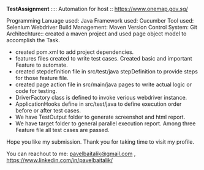 **TestAssignment** ::::
Automation for host :: https://www.onemap.gov.sg/

Programming Lanuage used: Java
Framework used: Cucumber
Tool used: Selenium Webdriver
Build Management: Maven
Version Control System: Git
Architechture:: created a maven project and used page object model to accomplish the Task. 
* created  pom.xml to add project dependencies.
* features files created to write test cases. Created basic and important Feature to automate.
* created stepdefinition file in src/test/java  stepDefinition to provide steps for those feature file.
* created page action file in src/main/java pages to write actual logic or code for testing.
* DriverFactory class is defined to invoke verious webdriver instance.
* ApplicationHooks define in src/test/java to define execution order before or after test cases.
* We have TestOutput folder to generate screenshot and html report.
* We have target folder to general parallel execution report.
  Among three Feature file all test cases are passed.

Hope you like my submission. Thank you for taking time to visit my profile.

You can reachout to me: pavelbaitalik@gmail.com     ,     https://www.linkedin.com/in/pavelbaitalik/
 
